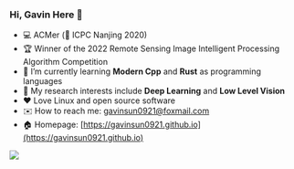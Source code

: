 ### Hi, Gavin Here 👋

- 💻 ACMer (🥈 ICPC Nanjing 2020)
- 🏆 Winner of the 2022 Remote Sensing Image Intelligent Processing Algorithm Competition
- 🌱 I’m currently learning **Modern Cpp** and **Rust** as programming languages
- 🔭 My research interests include **Deep Learning** and **Low Level Vision**
- ❤️ Love Linux and open source software
- ✉️ How to reach me: <gavinsun0921@foxmail.com>
- 🏠 Homepage: [https://gavinsun0921.github.io](https://gavinsun0921.github.io)

![](https://github-readme-stats-one-bice.vercel.app/api?username=GavinSun0921&show_icons=true&include_all_commits=true&role=OWNER,ORGANIZATION_MEMBER&hide=prs&count_private=true)
